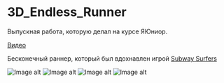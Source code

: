# 3D_Endless_Runner
Выпускная работа, которую делал на курсе ЯЮниор.

[Видео](https://youtu.be/Q4dhZGdoiRY)

Бесконечный раннер, который был вдохнавлен игрой [Subway Surfers](https://play.google.com/store/apps/details?id=com.kiloo.subwaysurf&hl=ru&gl=US)

![Image alt]([[https://github.com/Sup-00/Pictures/blob/main/3DEndlessRunner/Screenshot_1.png](https://i.postimg.cc/pXwC8XKS/3-DEndless-Runner-1.png)](https://ibb.co/w7Tw6rD))
![Image alt](https://github.com/Sup-00/Pictures/blob/main/3DEndlessRunner/Screenshot_2.png)
![Image alt](https://github.com/Sup-00/Pictures/blob/main/3DEndlessRunner/Screenshot_3.png)
![Image alt](https://github.com/Sup-00/Pictures/blob/main/3DEndlessRunner/Screenshot_4.png)
